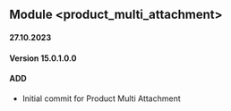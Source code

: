 ## Module <product_multi_attachment>

#### 27.10.2023
#### Version 15.0.1.0.0
#### ADD
- Initial commit for Product Multi Attachment
